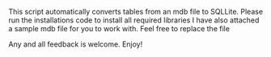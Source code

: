 This script automatically converts tables from an mdb file to SQLLite.
Please run the installations code to install all required libraries
I have also attached a sample mdb file for you to work with. Feel free to replace the file

Any and all feedback is welcome. Enjoy!

